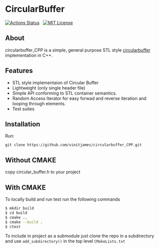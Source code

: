CircularBuffer
===========

[![Actions Status](https://github.com/vinitjames/circularbuffer_CPP/workflows/Build%20and%20Test/badge.svg)](https://github.com/vinitjames/circularbuffer_CPP/actions) &nbsp; [![MIT License](https://img.shields.io/github/license/vinitjames/circularbuffer?color=blue)](https://github.com/vinitjames/circularbuffer/blob/master/LICENSE)
## About
circularbuffer_CPP is a simple, general purpose STL style [circularbuffer](https://en.wikipedia.org/wiki/Circular_buffer) implementation in C++.


## Features
* STL style implementaion of Circular Buffer
* Lightweight (only single header file)
* Simple API conforming to STL container semantics.
* Random Access Iterator for easy forwad and reverse iteration and looping through elements.
* Test suites

## Installation
Run:
```
git clone https://github.com/vinitjames/circularbuffer_CPP.git
```
## Without CMAKE 
copy circular_buffer.h to your project

## With CMAKE 
To locally build and run test run the following commands 
```sh
$ mkdir build
$ cd build 
$ cmake ..
$ cmake --build .
$ ctest 
``` 
To include in project as a submodule just clone the repo in a subdirectory and use `add_subdirectory()` in the top level `CMakeLists.txt` 
